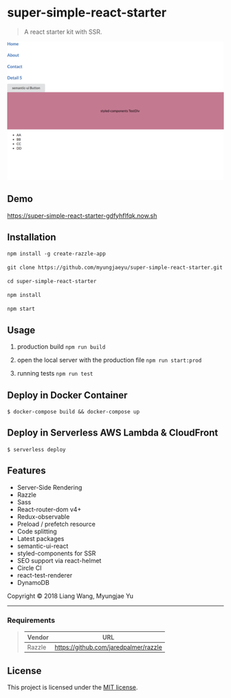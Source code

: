 # super-simple-react-starter

> A react starter kit with SSR.

<img width="600" src="demo.png"/>

## Demo

https://super-simple-react-starter-gdfyhflfqk.now.sh

## Installation

```
npm install -g create-razzle-app

git clone https://github.com/myungjaeyu/super-simple-react-starter.git

cd super-simple-react-starter

npm install

npm start
```

## Usage

1. production build `npm run build`

2. open the local server with the production file `npm run start:prod`

3. running tests `npm run test`

## Deploy in Docker Container

```
$ docker-compose build && docker-compose up
```

## Deploy in Serverless AWS Lambda & CloudFront

```
$ serverless deploy
```

## Features

- Server-Side Rendering
- Razzle
- Sass
- React-router-dom v4+
- Redux-observable
- Preload / prefetch resource
- Code splitting
- Latest packages
- semantic-ui-react
- styled-components for SSR
- SEO support via react-helmet
- Circle CI
- react-test-renderer
- DynamoDB

Copyright © 2018 Liang Wang, Myungjae Yu

___

### Requirements

> | Vendor                | URL                                                   |
> |------------------------|------------------------------------------------------|
> | Razzle                 | https://github.com/jaredpalmer/razzle                |


## License

This project is licensed under the [MIT license](LICENSE).